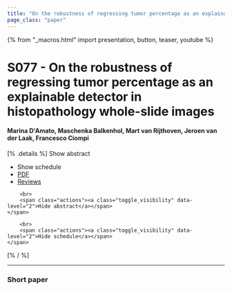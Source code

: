 ```yaml
---
title: "On the robustness of regressing tumor percentage as an explainable detector in histopathology whole-slide images"
page_class: "paper"
---
```


{% from "_macros.html" import presentation, button, teaser, youtube %}

# S077 - On the robustness of regressing tumor percentage as an explainable detector in histopathology whole-slide images

#### Marina D'Amato, Maschenka Balkenhol, Mart van Rijthoven, Jeroen van der Laak, Francesco Ciompi

[% .details %]
<a class="toggle_visibility" data-selector=".abstract" data-level="3">Show abstract</a>
- <a class="toggle_visibility" data-selector=".schedule" data-level="3">Show schedule</a>
- <a href="https://openreview.net/pdf?id=">PDF</a>
- <a href="https://openreview.net/forum?id=">Reviews</a>

<p>
    <span class="abstract">
        
        <br>
        <span class="actions"><a class="toggle_visibility" data-level="2">Hide abstract</a></span>
    </span>
</p>

<p>
    <span class="schedule">
        
        <br>
        <span class="actions"><a class="toggle_visibility" data-level="2">Hide schedule</a></span>
    </span>
</p>
[% / %]

---


### Short paper
